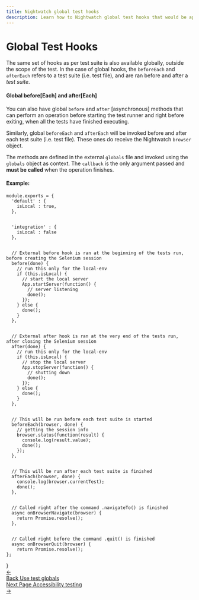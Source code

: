 ```yaml
---
title: Nightwatch global test hooks 
description: Learn how to Nightwatch global test hooks that would be applicable to the entire test suite.
---
```



<div class="page-header"><h1>Global Test Hooks</h1></div>

The same set of hooks as per test suite is also available globally, outside the scope of the test. In the case of global hooks, the `beforeEach` and `afterEach` refers to a test suite (i.e. test file), and are ran before and after a _test suite_.

#### Global before[Each] and after[Each]

You can also have global `before` and `after` [asynchronous] methods that can perform an operation before starting the test runner and right before exiting, when all the tests have finished executing.

Similarly, global `beforeEach` and `afterEach` will be invoked before and after each test suite (i.e. test file). These ones do receive the Nightwatch `browser` object.

The methods are defined in the external `globals` file and invoked using the `globals` object as context. The `callback` is the only argument passed and **must be called** when the operation finishes.

#### Example:
<div class="sample-test"><pre class="line-numbers"><code class="language-javascript">module.exports = {
  'default' : {
    isLocal : true,
  },
  <br>
  'integration' : {
    isLocal : false
  },
  <br>
  // External before hook is ran at the beginning of the tests run, before creating the Selenium session
  before(done) {
    // run this only for the local-env
    if (this.isLocal) {
      // start the local server
      App.startServer(function() {
        // server listening
        done();
      });
    } else {
      done();
    }
  },
  <br>
  // External after hook is ran at the very end of the tests run, after closing the Selenium session
  after(done) {
    // run this only for the local-env
    if (this.isLocal) {
      // stop the local server
      App.stopServer(function() {
        // shutting down
        done();
      });
    } else {
      done();
    }
  },
  <br>
  // This will be run before each test suite is started
  beforeEach(browser, done) {
    // getting the session info
    browser.status(function(result) {
      console.log(result.value);
      done();
    });
  },
  <br>
  // This will be run after each test suite is finished
  afterEach(browser, done) {
    console.log(browser.currentTest);
    done();
  },
  <br>
  // Called right after the command .navigateTo() is finished
  async onBrowserNavigate(browser) {
    return Promise.resolve();
  },
  <br>
  // Called right before the command .quit() is finished
  async onBrowserQuit(browser) {
    return Promise.resolve();
};</code></pre></div>
  }

<div class="doc-pagination pt-40">
  <div class="previous">
    <a href="/guide/writing-tests/using-test-globals.html">
      <span>←</span>
        <div class="d-flex flex-column">
          <span class="smallT">Back</span>
          <span class="bigT">Use test globals</span>
        </div>
    </a>
  </div>
  <div class="next">
    <a href="/guide/using-nightwatch/accessibility-testing.html">
        <div class="d-flex flex-column">
          <span class="smallT">Next Page</span>
          <span class="bigT">Accessibility testing</span>
        </div>
        <span>→</span>
    </a>
  </div>
</div>
